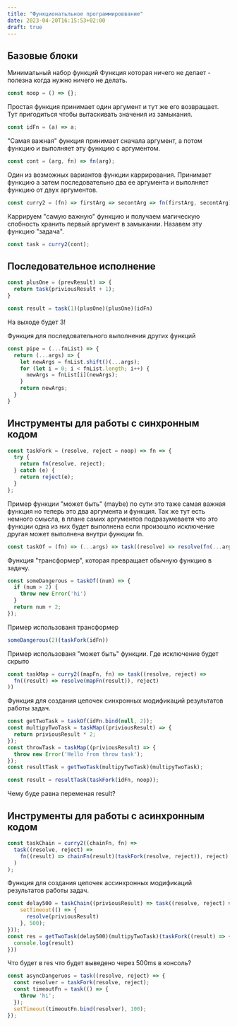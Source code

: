 ```yaml
---
title: "Функционатьльное программироввание"
date: 2023-04-20T16:15:53+02:00
draft: true
---
```


## Базовые блоки

Минимальный набор функций
Функция которая ничего не делает - полезна когда нужно ничего не делать.
```ts
const noop = () => {};
```

Простая функция принимает один аргумент и тут же его возвращает. Тут пригодиться чтобы вытаскивать значения из замыкания.
```ts
const idFn = (a) => a;
```

"Самая важная" функция принимает сначала аргумент, а потом функцию и выполняет эту функцию с аргументом.
```ts
const cont = (arg, fn) => fn(arg);
```

Один из возможных вариантов функции каррирования. Принимает функцию а затем последовательно два ее аргумента и выполняет функцию от двух аргументов.
```ts
const curry2 = (fn) => firstArg => secontArg => fn(firstArg, secontArg);
```

Каррируем "самую важную" функцию и получаем магическую спобность хранить первый аргумент в замыкании. Назавем эту функцию "задача".
```ts
const task = curry2(cont);
```

## Последовательное исполнение
```ts
const plusOne = (prevResult) => {
  return task(priviousResult + 1);
}

const result = task(1)(plusOne)(plusOne)(idFn)
```
На выходе будет 3!

Функция для последовательного выполнения других функций
```ts
const pipe = (...fnList) => {
  return (...args) => {
    let newArgs = fnList.shift()(...args);
    for (let i = 0; i < fnList.length; i++) {
      newArgs = fnList[i](newArgs);
    }
    return newArgs;
  }
}
```


## Инструменты для работы с синхронным кодом

```ts
const taskFork = (resolve, reject = noop) => fn => {
  try {
    return fn(resolve, reject);
  } catch (e) {
    return reject(e);
  }
};
```
Пример функции "может быть" (maybe) по сути это таже самая важная функция но теперь это два аргумента и функция. Так же тут есть немного смысла, в плане самих аргументов подразумеваетя что это функции одна из них будет выполнена если произошло исключение другая может выполнена внутри функции fn.
```ts
const taskOf = (fn) => (...args) => task((resolve) => resolve(fn(...args)))
```
Функция "трансформер", которая превращает обычную функцию в задачу.

```ts
const someDangerous = taskOf((num) => {
  if (num > 2) {
    throw new Error('hi')
  }
  return num + 2;
});
```
Пример использованя трансформер

```ts
someDangerous(2)(taskFork(idFn))

```
Пример использованя "может быть" функции. Где исключение будет скрыто 
```ts
const taskMap = curry2((mapFn, fn) => task((resolve, reject) =>
  fn((result) => resolve(mapFn(result)), reject)
))
```
Функция для создания цепочек синхронных модификаций результатов работы задач.
```ts
const getTwoTask = taskOf(idFn.bind(null, 2));
const multipyTwoTask = taskMap((priviousResult) => {
  return priviousResult * 2;
});
const throwTask = taskMap((priviousResult) => {
  throw new Error('Hello from throw task');
});
const resultTask = getTwoTask(multipyTwoTask)(multipyTwoTask);

const result = resultTask(taskFork(idFn, noop));
```
Чему буде равна переменая result?

## Инструменты для работы с асинхронным кодом

```ts
const taskChain = curry2((chainFn, fn) => 
  task((resolve, reject) => 
    fn((result) => chainFn(result)(taskFork(resolve, reject)), reject)
  )
);
```
Функция для создания цепочек ассинхронных модификаций результатов работы задач.
```ts
const delay500 = taskChain((priviousResult) => task((resolve, reject) => {
    setTimeout(() => {
      resolve(priviousResult)
    }, 500);
}));
const res = getTwoTask(delay500)(multipyTwoTask)(taskFork((result) => {
  console.log(result)
}))
```
Что будет в res что будет выведено через 500ms в консоль?

```ts
const asyncDangeruos = task((resolve, reject) => {
  const resolver = taskFork(resolve, reject);
  const timeoutFn = task(() => {
    throw 'hi';
  });
  setTimeout(timeoutFn.bind(resolver), 100);
});
```


